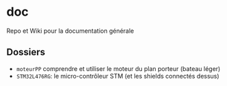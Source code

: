 # doc

Repo et Wiki pour la documentation générale

## Dossiers

- `moteurPP` comprendre et utiliser le moteur du plan porteur (bateau léger)
- `STM32L476RG`: le micro-contrôleur STM (et les shields connectés dessus)
